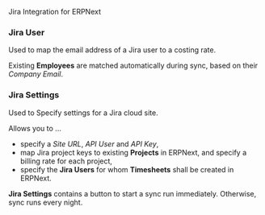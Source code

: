 Jira Integration for ERPNext

### Jira User

Used to map the email address of a Jira user to a costing rate.

Existing **Employees** are matched automatically during sync, based on their _Company Email_.

### Jira Settings

Used to Specify settings for a Jira cloud site.

Allows you to ...

- specify a _Site URL_, _API User_ and _API Key_,
- map Jira project keys to existing **Projects** in ERPNext, and specify a billing rate for each project,
- specify the **Jira Users** for whom **Timesheets** shall be created in ERPNext.

**Jira Settings** contains a button to start a sync run immediately. Otherwise, sync runs every night.
